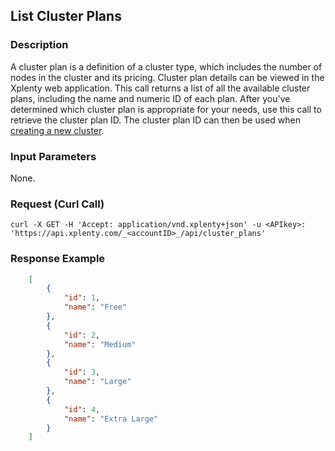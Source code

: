 ## List Cluster Plans

### Description
A cluster plan is a definition of a cluster type, which includes the number of nodes in the cluster and its pricing. Cluster plan details can be viewed in the Xplenty web application.
This call returns a list of all the available cluster plans, including the name and numeric ID of each plan. After you've determined which cluster plan is appropriate for your needs, use this call to retrieve the cluster plan ID. The cluster plan ID can then be used when [creating a new cluster](https://github.com/xplenty/xplenty-api-doc/blob/master/sections/create-cluster.md).

### Input Parameters
None.

### Request (Curl Call)
```shell
curl -X GET -H 'Accept: application/vnd.xplenty+json' -u <APIkey>: 'https://api.xplenty.com/_<accountID>_/api/cluster_plans'
```
### Response Example
```json
    [
        {
            "id": 1,
            "name": "Free"
        },
        {
            "id": 2,
            "name": "Medium"
        },
        {
            "id": 3,
            "name": "Large"
        },
        {
            "id": 4,
            "name": "Extra Large"
        }
    ]
```
